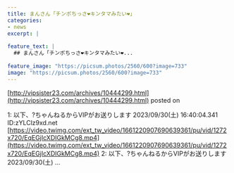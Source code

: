```yaml
---
title: まんさん「チンポちっさ❤キンタマみたい❤」
categories:
- news
excerpt: |
  
feature_text: |
  ## まんさん「チンポちっさ❤キンタマみたい❤...
  
feature_image: "https://picsum.photos/2560/600?image=733"
image: "https://picsum.photos/2560/600?image=733"
---
```


[http://vipsister23.com/archives/10444299.html](http://vipsister23.com/archives/10444299.html)
posted on 

<!--more-->

1: 以下、?ちゃんねるからVIPがお送りします 2023/09/30(土) 16:40:04.341 ID:zYLClz9xd.net [https://video.twimg.com/ext_tw_video/1661220907690639361/pu/vid/1272x720/EqEGjIcXDIGkMCg8.mp4](https://video.twimg.com/ext_tw_video/1661220907690639361/pu/vid/1272x720/EqEGjIcXDIGkMCg8.mp4) 2: 以下、?ちゃんねるからVIPがお送りします 2023/09/30(土) ...
